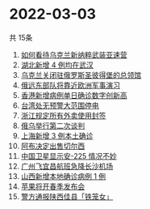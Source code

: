# 2022-03-03
  共 15条

  <!-- BEGIN -->
  <!-- 最后更新时间:Thu Mar 03 2022 05:10:59 GMT+0000 (Coordinated Universal Time) -->
  1. [如何看待乌克兰新纳粹武装亚速营](https://www.zhihu.com/search?q=亚速营)
1. [湖北新增 4 例均在武汉](https://www.zhihu.com/search?q=湖北疫情)
1. [乌克兰关闭驻俄罗斯圣彼得堡的总领馆](https://www.zhihu.com/search?q=俄罗斯乌克兰)
1. [俄远东部队将靠近欧洲军事演习](https://www.zhihu.com/search?q=俄远东地区部队)
1. [香港新增病例单日确诊数字创新高](https://www.zhihu.com/search?q=香港疫情)
1. [台湾处无预警大范围停电](https://www.zhihu.com/search?q=台湾多县市停电)
1. [浙江规定所有外卖使用封签](https://www.zhihu.com/search?q=浙江外卖封签)
1. [俄乌举行第二次谈判](https://www.zhihu.com/search?q=俄乌第二次谈判)
1. [上海新增 3 例本土确诊](https://www.zhihu.com/search?q=上海疫情)
1. [阿布决定出售切尔西](https://www.zhihu.com/search?q=切尔西)
1. [中国卫星显示安-225 情况不妙](https://www.zhihu.com/search?q=安-225)
1. [广州飞宜昌航班急降长沙机场](https://www.zhihu.com/search?q=广州飞宜昌航班)
1. [山西新增本地确诊病例 1 例](https://www.zhihu.com/search?q=山西疫情)
1. [苹果将开春季发布会](https://www.zhihu.com/search?q=苹果春季发布会)
1. [警方通报陕西佳县「铁笼女」](https://www.zhihu.com/search?q=铁笼女)
  <!-- END -->
  